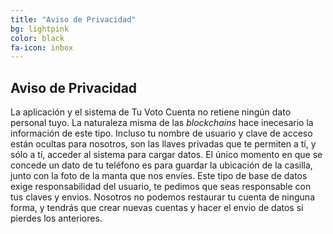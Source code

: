 ```yaml
---
title: "Aviso de Privacidad"
bg: lightpink
color: black
fa-icon: inbox
---
```


##  Aviso de Privacidad

La aplicación y el sistema de Tu Voto Cuenta no retiene ningún dato personal
tuyo. La naturaleza misma de las *blockchains* hace inecesario la 
información de este tipo. Incluso tu nombre de usuario y clave de acceso
están ocultas para nosotros, son las llaves privadas que te permiten a tí,
y sólo a tí, acceder al sistema para cargar datos. El único momento en que se
concede un dato de tu teléfono es para guardar la ubicación de la casilla,
junto con la foto de la manta que nos envíes. Este tipo de base de datos
exige responsabilidad del usuario, te pedimos que seas responsable
con tus claves y envios. 
Nosotros no podemos restaurar tu cuenta de 
ninguna forma, y tendrás que crear nuevas cuentas y hacer el envio de 
datos si pierdes los anteriores.








